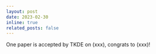 ```yaml
---
layout: post
date: 2023-02-30
inline: true
related_posts: false
---
```


One paper is accepted by TKDE on (xxx), congrats to (xxx)!

